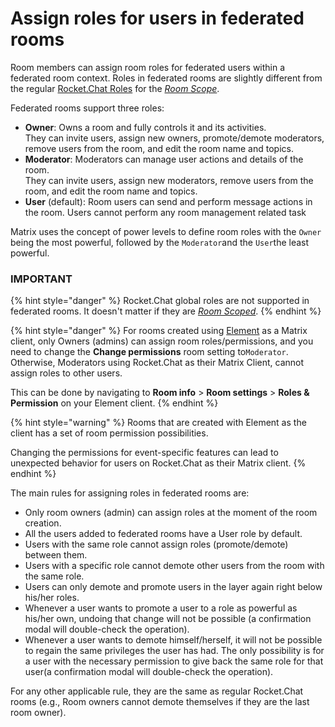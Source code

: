 # Assign roles for users in federated rooms

Room members can assign room roles for federated users within a federated room context. Roles in federated rooms are slightly different from the regular [Rocket.Chat Roles](../../../../permissions.md#default-roles) for the [_Room Scope_](../../../../permissions.md#scope-of-roles).

Federated rooms support three roles:

* **Owner**: Owns a room and fully controls it and its activities.\
  They can invite users, assign new owners, promote/demote moderators, remove users from the room, and edit the room name and topics.
* **Moderator**: Moderators can manage user actions and details of the room.\
  They can invite users, assign new moderators, remove users from the room, and edit the room name and topics.
* **User** (default): Room users can send and perform message actions in the room. Users cannot perform any room management related task

Matrix uses the concept of power levels to define room roles with the `Owner` being the most powerful, followed by the `Moderator`and the `User`the least powerful.

### IMPORTANT

{% hint style="danger" %}
Rocket.Chat global roles are not supported in federated rooms. It doesn't matter if they are [_Room Scoped_](../../../../permissions.md#scope-of-roles).
{% endhint %}

{% hint style="danger" %}
For rooms created using [Element](https://app.element.io/#/welcome) as a Matrix client, only Owners (admins) can assign room roles/permissions, and you need to change the **Change permissions** room setting to`Moderator`. Otherwise, Moderators using Rocket.Chat as their Matrix Client, cannot assign roles to other users.

This can be done by navigating to **Room info** > **Room settings** > **Roles & Permission** on your Element client.
{% endhint %}

{% hint style="warning" %}
Rooms that are created with Element as the client has a set of room permission possibilities.

Changing the permissions for event-specific features can lead to unexpected behavior for users on Rocket.Chat as their Matrix client.
{% endhint %}

The main rules for assigning roles in federated rooms are:

* Only room owners (admin) can assign roles at the moment of the room creation.
* All the users added to federated rooms have a User role by default.
* Users with the same role cannot assign roles (promote/demote) between them.
* Users with a specific role cannot demote other users from the room with the same role.
* Users can only demote and promote users in the layer again right below his/her roles.
* Whenever a user wants to promote a user to a role as powerful as his/her own, undoing that change will not be possible (a confirmation modal will double-check the operation).
* Whenever a user wants to demote himself/herself, it will not be possible to regain the same privileges the user has had. The only possibility is for a user with the necessary permission to give back the same role for that user(a confirmation modal will double-check the operation).

For any other applicable rule, they are the same as regular Rocket.Chat rooms (e.g., Room owners cannot demote themselves if they are the last room owner).
